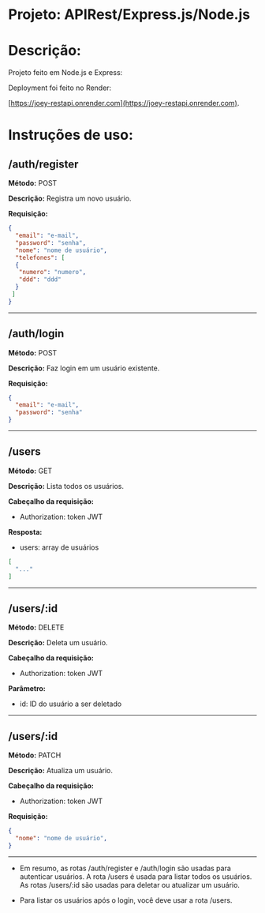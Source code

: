 # **Projeto: APIRest/Express.js/Node.js**

**Descrição:**
====

Projeto feito em Node.js e Express:

Deployment foi feito no Render:

[https://joey-restapi.onrender.com](https://joey-restapi.onrender.com).

**Instruções de uso:**
====

## /auth/register

**Método:** POST

**Descrição:** Registra um novo usuário.

**Requisição:**

```json
{
  "email": "e-mail",
  "password": "senha",
  "nome": "nome de usuário",
  "telefones": [
  {
   "numero": "numero",
   "ddd": "ddd"
  }
 ]
}
```

---

## /auth/login

**Método:** POST

**Descrição:** Faz login em um usuário existente.

**Requisição:**

```json
{
  "email": "e-mail",
  "password": "senha"
}
```

---

## /users

**Método:** GET

**Descrição:** Lista todos os usuários.

**Cabeçalho da requisição:**

- Authorization: token JWT

**Resposta:**

- users: array de usuários

```json
[
  "..."
]
```

---

## /users/:id

**Método:** DELETE

**Descrição:** Deleta um usuário.

**Cabeçalho da requisição:**

- Authorization: token JWT

**Parâmetro:**

- id: ID do usuário a ser deletado

---

## /users/:id

**Método:** PATCH

**Descrição:** Atualiza um usuário.

**Cabeçalho da requisição:**

- Authorization: token JWT

**Requisição:**

```json
{
  "nome": "nome de usuário",
}
```

---

- Em resumo, as rotas /auth/register e /auth/login são usadas para autenticar usuários. A rota /users é usada para listar todos os usuários. As rotas /users/:id são usadas para deletar ou atualizar um usuário.

- Para listar os usuários após o login, você deve usar a rota /users.
